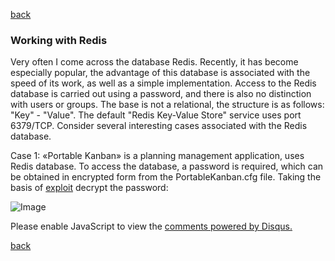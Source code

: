 [back](/)

### Working with Redis

Very often I come across the database Redis. Recently, it has become especially popular, the advantage of this database is associated with the speed of its work, as well as a simple implementation.
Access to the Redis database is carried out using a password, and there is also no distinction with users or groups. The base is not a relational, the structure is as follows: "Key" - "Value". The default "Redis Key-Value Store" service uses port 6379/TCP.
Consider several interesting cases associated with the Redis database.

Case 1:
«Portable Kanban» is a planning management application, uses Redis database. To access the database, a password is required, which can be obtained in encrypted form from the PortableKanban.cfg file. Taking the basis of [exploit](https://www.exploit-db.com/exploits/49409) decrypt the password:

![Image](/img/reids/1.png)



<div id="disqus_thread"></div>
<script>
(function() { // DON'T EDIT BELOW THIS LINE
var d = document, s = d.createElement('script');
s.src = 'https://hackitfaster-hopto-org.disqus.com/embed.js';
s.setAttribute('data-timestamp', +new Date());
(d.head || d.body).appendChild(s);
})();
</script>
<noscript>Please enable JavaScript to view the <a href="https://disqus.com/?ref_noscript">comments powered by Disqus.</a></noscript>

[back](/)